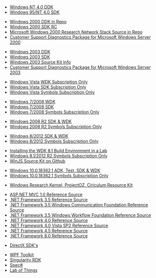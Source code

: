 <ul>	
<li><a href="https://archive.org/details/94396011997WindowsNTDDKForWinNT4.0WorkstationUS.iso.7z">Windows NT 4.0 DDK</a></li>									
<li><a href="https://archive.org/details/nt40_win95_sdk1996">Windows 95/NT 4.0 SDK</a></li>
</ul>
<ul>	
<li><a href="#">Windows 2000 DDK in Repo</a></li>													
<li><a href="https://archive.org/details/ms-win2k-platsdk-rc2">Windows 2000 SDK RC</a></li>
<li><a href="#">Microsoft Windows 2000 Research Network Stack Source in Repo</a></li>
<li><a href="https://archive.org/details/X06-04633">Customer Support Diagnostics Package for Microsoft Windows Server 2000</a></li>								</ul>										
<ul>
<li><a href="https://archive.org/details/microsoft-windows-server-2003-driver-development-kit-ddk-english">Windows 2003 DDK</a></li>
<li><a href="https://www.microsoft.com/en-us/download/details.aspx?id=15656">Windows 2003 SDK</a></li>
<li><a href="https://archive.org/details/nt5src">Windows 2003 Source Kit Info</a></li>													
<li><a href="https://archive.org/details/X09-67215">Customer Support Diagnostics Package for Microsoft Windows Server 2003</a></li>		
</ul>												
<ul>
<li><a href="#">Windows Vista WDK Subscription Only</a></li>
<li><a href="#">Windows Vista SDK Subscription Only </a></li>
<li><a href="#">Windows Vista Symbols Subscription Only</a></li>																</ul>
<ul>
<li><a href="https://www.microsoft.com/en-us/download/confirmation.aspx?id=11800">Windows 7/2008 WDK</a></li>
<li><a href="https://www.microsoft.com/en-us/download/details.aspx?id=8279">Windows 7/2008 SDK</a></li>
<li><a href="#">Windows 7/2008 Symbols Subscription Only</a></li>
</ul>
<ul>
<li><a href="#">Windows 2008 R2 SDK & WDK</a></li>
<li><a href="#">Windows 2008 R2 Symbols Subscription Only</a></li>
</ul>
<ul>
<li><a href="#">Windows 8/2012 SDK & WDK</a></li>
<li><a href="#">Windows 8/2012 Symbols Subscription Only</a></li>
</ul>
<ul>
<li><a href="https://learn.microsoft.com/en-us/windows-hardware/drivers/develop/installing-the-wdk-build-environment-in-a-lab">Installing the WDK 8.1 Build Environment in a Lab</a></li>
<li><a href="#">Windows 8.1/2012 R2 Symbols Subscription Only</a></li>
<li><a href="https://github.com/winjs">WinJS Source Kit on Github</a></li>													
</ul>
<ul>
<li><a href="#">Windows 10.0.18362.1 ADK, Test, SDK & WDK</a></li>
<li><a href="#">Windows 10.0.18362.1 Symbols Subscription Only</a></li>
</ul>											
<ul>
<li><a href="https://github.com/jonathanlyonmoore/Microsoft-Windows-Research-Kernel">Windows Research Kernel, ProjectOZ, Ciriculum Resource Kit</a></li>
</ul>										
<ul>
<li><a href="#">ASP.NET MVC 1.0 Reference Source</a></li>
<li><a href="#">.NET Framework 3.5 Reference Source</a></li>
<li><a href="#">.NET Framework 3.5 Windows Communication Foundation Reference Source</a></li>
<li><a href="#">.NET Framework 3.5 Windows Workflow Foundation Reference Source</a></li>
<li><a href="#">.NET Framework 4.0 Reference Source</a></li>
<li><a href="#">.NET Framework 4.0 Vista SP2 Reference Source</a></li>
<li><a href="#">.NET Framework 4.5 Reference Source</a></li>
<li><a href="#">.NET Framework 8.0 Reference Source</a></li>
</ul>
<ul>
<li><a href="https://archive.org/details/directxsdks?tab=collection">DirectX SDK's</a></li>
</ul>
<ul>
<li><a href="#">WPF Toolkit</a></li>
<li><a href="#">Singularity RDK</a></li>
<li><a href="#">Spec#</a></li>
<li><a href="#">Lab of Things</a></li>
</ul>